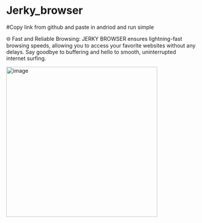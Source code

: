 # Jerky_browser
#Copy link from github and paste in andriod and run simple 

🌐 Fast and Reliable Browsing: JERKY BROWSER ensures lightning-fast browsing speeds, allowing you to access your favorite websites without any delays. Say goodbye to buffering and hello to smooth, uninterrupted internet surfing.

<img src="https://media.licdn.com/dms/image/v2/D4D2DAQHcY_Ii4Yrm0g/profile-treasury-image-shrink_1920_1920/profile-treasury-image-shrink_1920_1920/0/1725271136380?e=1725876000&v=beta&t=mSHa9MByn0bYfdDm1Fn_HIurW13wzokI5DQ7jEvp56w" alt ="image" width ="400px">

